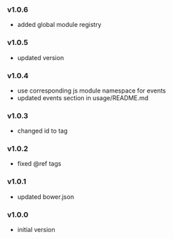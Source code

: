 ### v1.0.6
- added global module registry

### v1.0.5
- updated version

### v1.0.4
- use corresponding js module namespace for events
- updated events section in usage/README.md

### v1.0.3
- changed id to tag

### v1.0.2
- fixed @ref tags

### v1.0.1
- updated bower.json

### v1.0.0
- initial version